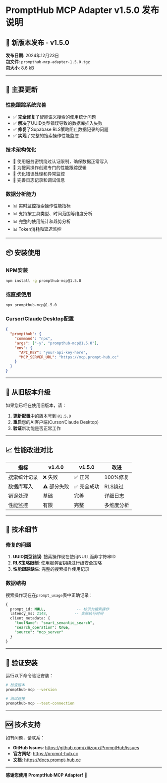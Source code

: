 # PromptHub MCP Adapter v1.5.0 发布说明

## 🎉 新版本发布 - v1.5.0

**发布日期**: 2024年12月23日  
**包文件**: `prompthub-mcp-adapter-1.5.0.tgz`  
**包大小**: 8.6 kB  

---

## 🚀 主要更新

### 性能跟踪系统完善
- ✅ **完全修复**了智能语义搜索的使用统计问题
- ✅ **解决**了UUID类型错误导致的数据库插入失败
- ✅ **修复**了Supabase RLS策略阻止数据记录的问题
- ✅ **实现**了完整的搜索操作性能监控

### 技术架构优化
- 🔧 使用服务密钥绕过认证限制，确保数据正常写入
- 🔧 为搜索操作创建专门的性能跟踪逻辑
- 🔧 优化错误处理和异常监控
- 🔧 完善日志记录和调试信息

### 数据分析能力
- 📊 实时监控搜索操作性能指标
- 📊 支持按工具类型、时间范围等维度分析
- 📊 完整的使用统计和趋势分析
- 📊 Token消耗和延迟监控

---

## 📦 安装使用

### NPM安装
```bash
npm install -g prompthub-mcp@1.5.0
```

### 或直接使用
```bash
npx prompthub-mcp@1.5.0
```

### Cursor/Claude Desktop配置
```json
{
  "prompthub": {
    "command": "npx",
    "args": ["-y", "prompthub-mcp@1.5.0"],
    "env": {
      "API_KEY": "your-api-key-here",
      "MCP_SERVER_URL": "https://mcp.prompt-hub.cc"
    }
  }
}
```

---

## 🔄 从旧版本升级

如果您已经在使用旧版本，请：

1. **更新配置**中的版本号到 `@1.5.0`
2. **重启**您的AI客户端(Cursor/Claude Desktop)
3. **验证**新功能是否正常工作

---

## 📈 性能改进对比

| 指标 | v1.4.0 | v1.5.0 | 改进 |
|------|--------|--------|------|
| 搜索统计记录 | ❌ 失败 | ✅ 正常 | 100%修复 |
| 数据库写入 | ⚠️ 部分失败 | ✅ 完全成功 | RLS绕过 |
| 错误处理 | 基础 | 完善 | 详细日志 |
| 性能监控 | 有限 | 完整 | 多维度分析 |

---

## 🔧 技术细节

### 修复的问题
1. **UUID类型错误**: 搜索操作现在使用NULL而非字符串ID
2. **RLS策略限制**: 使用服务密钥绕过行级安全策略
3. **性能跟踪缺失**: 完整的搜索操作使用记录

### 数据结构
搜索操作现在在`prompt_usage`表中正确记录：
```sql
{
  prompt_id: NULL,              -- 标识为搜索操作
  latency_ms: 2148,            -- 实际执行时间
  client_metadata: {
    "toolName": "smart_semantic_search",
    "search_operation": true,
    "source": "mcp_server"
  }
}
```

---

## 🎯 验证安装

运行以下命令验证安装：
```bash
# 检查版本
prompthub-mcp --version

# 测试连接
prompthub-mcp --test-connection
```

---

## 🆘 技术支持

如有问题，请联系：
- **GitHub Issues**: https://github.com/xiiizoux/PromptHub/issues
- **官方网站**: https://prompt-hub.cc
- **文档**: https://docs.prompt-hub.cc

---

**感谢您使用 PromptHub MCP Adapter!** 🚀